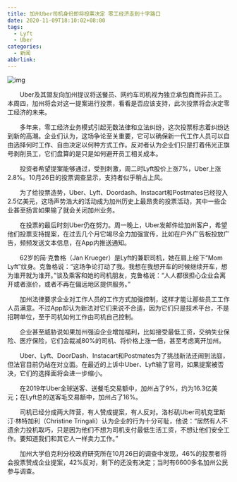 ```yaml
---
title: 加州Uber司机身份即将投票决定 零工经济走到十字路口
date: 2020-11-09T18:10:02+08:00
tags:
  - Lyft
  - Uber
categories:
  - 新闻
abbrlink:
---
```


![img](https://cdn.jsdelivr.net/gh/yakeing/Documentation@main/Hexo/images/20ac-kcieywa1514264.jpg)

　　Uber及其盟友向加州提议将送餐员、网约车司机视为独立承包商而非员工。本周四，加州将会对这一提案进行投票，看看是否应该支持，此次投票将会决定零工经济的未来。

　　多年来，零工经济业务模式引起无数法律和立法纠纷，这次投票标志着纠纷达到新的高潮。企业们认为，这场争论至关重要，它可以确保新一代工作人员可以自由选择何时工作、自由决定以何种方式工作。反对者认为企业们只是打着伟光正旗号剥削员工，它们盘算的是只是如何避开员工相关成本。

　　投资者希望提案能够通过，受到刺激，周二时Lyft股价上涨7%，Uber上涨2.8%。10月26日的投票调查显示，支持者似乎稍占上风。

　　为了给投票造势，Uber、Lyft、Doordash、Instacart和Postmates已经投入2.5亿美元，这场声势浩大的活动成为加州历史上最昂贵的投票活动，其中一些企业甚至扬言如果输了就会关闭加州业务。

　　在投票的最后时刻Uber仍在努力。周一晚上，Uber发邮件给加州客户，希望他们投票支持提案，在过去几个月它竭尽全力加强宣传，比如在户外广告板投放广告，频频发送文本信息，在App内推送通知。

　　62岁的简·克鲁格（Jan Krueger）是Lyft的兼职司机，她在肩上绘下“Mom Lyft”纹身。克鲁格说：“这场争论打动了我。我想在我想开车的时候继续开车，想为谁开就为谁开。”谈及乘客和她的司机朋友，克鲁格说：“人人都很担心企业会离开或者涨价，或者不再在偏远地区提供服务。”

　　加州法律要求企业对工作人员的工作方式加强控制，这样才能让那些员工工作人员满意。不过App却认为新法对它们来说不合适，因为它们只是技术平台，不是招聘单位，至于司机如何工作由司机自己控制。

　　企业甚至威胁说如果加州强迫企业增加福利，比如接受最低工资，交纳失业保险、医疗保险，它们会裁减80%的司机、将价格上涨一倍，甚至考虑离开加州。

　　Uber、Lyft、DoorDash、Instacart和Postmates为了挑战新法还闹到法庭，但法官目前仍站在对立面。在最近的上诉中Uber、Lyft输了官司，如果提案被否决，它们的选择面将会进一步缩小。

　　在2019年Uber全球送客、送餐毛交易额中，加州占了9%，约为16.3亿美元；在Lyft总的送客毛交易额中，加州占了16%。

　　司机已经分成两大阵营，有人赞成提案，有人反对。洛杉矶Uber司机克里斯汀·林特加利（Christine Tringali）认为企业的行为十分可耻，他说：“居然有人不遗余力投机取巧，只是因为他们不想为司机支付最低生活工资，不想让他们安全工作。要知道我们和其它人一样卖力工作。”

　　加州大学伯克利分校政府研究所在10月26日的调查中发现，46%的投票者将会投票赞成企业提案，42%反对，剩下的还没有决定；当时有6600多名加州公民参与调查。